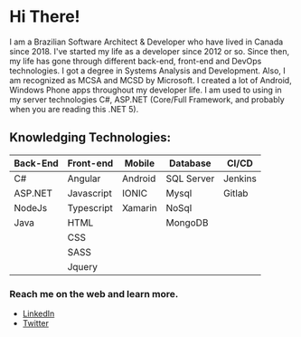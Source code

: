 # Hi There!

I am a Brazilian Software Architect & Developer who have lived in Canada since 2018. I've started my life as a developer since 2012 or so. Since then, my life has gone through different back-end, front-end and DevOps technologies.
I got a degree in Systems Analysis and Development. Also, I am recognized as MCSA and MCSD by Microsoft. I created a lot of Android, Windows Phone apps throughout my developer life. I am used to using in my server technologies C#, ASP.NET (Core/Full Framework, and probably when you are reading this .NET 5). 


## Knowledging Technologies:

| Back-End  | Front-end  | Mobile | Database  | CI/CD  | 
|---|---|---|---|---|
| C#  | Angular | Android | SQL Server | Jenkins |
| ASP.NET | Javascript | IONIC | Mysql | Gitlab |
| NodeJs | Typescript | Xamarin | NoSql |
| Java |  HTML | | MongoDB | 
| | CSS | | |
| | SASS | | |
| | Jquery | | |



### Reach me on the web and learn more.
- [LinkedIn](https://www.linkedin.com/in/MarcosCostaDev)
- [Twitter](https://twitter.com/MarcosCostaDev)


